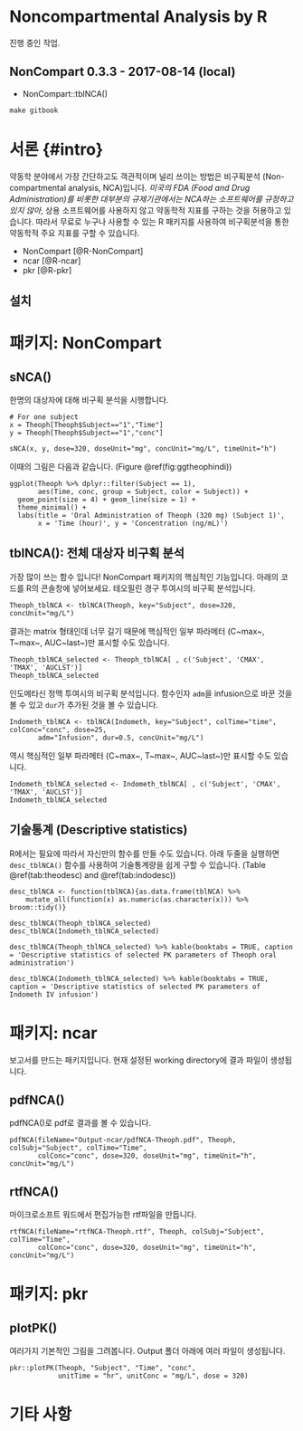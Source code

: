 # Noncompartmental Analysis by R

진행 중인 작업.

## NonCompart 0.3.3 - 2017-08-14 (local)

- NonCompart::tblNCA()

``` r
make gitbook
```



# 서론 {#intro}

약동학 분야에서 가장 간단하고도 객관적이며 널리 쓰이는 방법은 비구획분석 (Non-compartmental analysis, NCA)입니다. 
*미국의 FDA (Food and Drug Administration)를 비롯한 대부분의 규제기관에서는 NCA하는 소프트웨어를 규정하고 있지 않아*, 상용 소프트웨어를 사용하지 않고 약동학적 지표를 구하는 것을 허용하고 있습니다.
따라서 무료로 누구나 사용할 수 있는 R 패키지를 사용하여 비구획분석을 통한 약동학적 주요 지표를 구할 수 있습니다.

- NonCompart [@R-NonCompart]
- ncar [@R-ncar]
- pkr [@R-pkr]

## 설치


# 패키지: NonCompart

## sNCA()

한명의 대상자에 대해 비구획 분석을 시행합니다.

```{r}
# For one subject
x = Theoph[Theoph$Subject=="1","Time"]
y = Theoph[Theoph$Subject=="1","conc"]

sNCA(x, y, dose=320, doseUnit="mg", concUnit="mg/L", timeUnit="h")
```

이때의 그림은 다음과 같습니다.  (Figure \@ref(fig:ggtheophindi))

```{r ggtheophindi, fig.cap = 'Individual concentration-time curves of oral administration of Theoph (Subject 1)', fig.width = 6, fig.height = 3.5}
ggplot(Theoph %>% dplyr::filter(Subject == 1), 
       aes(Time, conc, group = Subject, color = Subject)) +
  geom_point(size = 4) + geom_line(size = 1) +
  theme_minimal() +
  labs(title = 'Oral Administration of Theoph (320 mg) (Subject 1)',
       x = 'Time (hour)', y = 'Concentration (ng/mL)')
```

## tblNCA(): 전체 대상자 비구획 분석

가장 많이 쓰는 함수 입니다! 
NonCompart 패키지의 핵심적인 기능입니다.
아래의 코드를 R의 콘솔창에 넣어보세요. 
테오필린 경구 투여시의 비구획 분석입니다. 

```{r}
Theoph_tblNCA <- tblNCA(Theoph, key="Subject", dose=320, concUnit="mg/L")
```

결과는 matrix 형태인데 너무 길기 때문에 핵심적인 일부 파라메터 (C~max~, T~max~, AUC~last~)만 표시할 수도 있습니다.

```{r}
Theoph_tblNCA_selected <- Theoph_tblNCA[ , c('Subject', 'CMAX', 'TMAX', 'AUCLST')]
Theoph_tblNCA_selected
```

인도메타신 정맥 투여시의 비구획 분석입니다. 
함수인자 `adm`을 infusion으로 바꾼 것을 볼 수 있고 `dur`가 추가된 것을 볼 수 있습니다.

```{r}
Indometh_tblNCA <- tblNCA(Indometh, key="Subject", colTime="time", colConc="conc", dose=25, 
       adm="Infusion", dur=0.5, concUnit="mg/L")
```

역시 핵심적인 일부 파라메터 (C~max~, T~max~, AUC~last~)만 표시할 수도 있습니다.

```{r}
Indometh_tblNCA_selected <- Indometh_tblNCA[ , c('Subject', 'CMAX', 'TMAX', 'AUCLST')]
Indometh_tblNCA_selected
```

## 기술통계 (Descriptive statistics)

R에서는 필요에 따라서 자신만의 함수를 만들 수도 있습니다. 
아래 두줄을 실행하면 `desc_tblNCA()` 함수를 사용하여 기술통계량을 쉽게 구할 수 있습니다. (Table \@ref(tab:theodesc) and \@ref(tab:indodesc))

```{r}
desc_tblNCA <- function(tblNCA){as.data.frame(tblNCA) %>% 
    mutate_all(function(x) as.numeric(as.character(x))) %>% broom::tidy()}
```

```{r eval = FALSE}
desc_tblNCA(Theoph_tblNCA_selected)
desc_tblNCA(Indometh_tblNCA_selected)
```

```{r theodesc, echo = FALSE}
desc_tblNCA(Theoph_tblNCA_selected) %>% kable(booktabs = TRUE, caption = 'Descriptive statistics of selected PK parameters of Theoph oral administration')
```

```{r indodesc, echo = FALSE}
desc_tblNCA(Indometh_tblNCA_selected) %>% kable(booktabs = TRUE, caption = 'Descriptive statistics of selected PK parameters of Indometh IV infusion')
```

# 패키지: ncar

보고서를 만드는 패키지입니다. 현재 설정된 working directory에 결과 파일이 생성됩니다.


## pdfNCA()

pdfNCA()로 pdf로 결과를 볼 수 있습니다. 

```{r pdfNCA}
pdfNCA(fileName="Output-ncar/pdfNCA-Theoph.pdf", Theoph, colSubj="Subject", colTime="Time", 
       colConc="conc", dose=320, doseUnit="mg", timeUnit="h", concUnit="mg/L")
```

## rtfNCA()

마이크로소프트 워드에서 편집가능한 rtf파일을 만듭니다.

```{r eval = FALSE}
rtfNCA(fileName="rtfNCA-Theoph.rtf", Theoph, colSubj="Subject", colTime="Time", 
       colConc="conc", dose=320, doseUnit="mg", timeUnit="h", concUnit="mg/L")
```

# 패키지: pkr

## plotPK()

여러가지 기본적인 그림을 그려봅니다. Output 폴더 아래에 여러 파일이 생성됩니다.

```{r eval = TRUE}
pkr::plotPK(Theoph, "Subject", "Time", "conc", 
            unitTime = "hr", unitConc = "mg/L", dose = 320)
```



# 기타 사항
